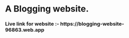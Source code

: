 <h1>A Blogging website.</h1>
<h3>Live link for website :- https://blogging-website-96863.web.app</h3>
